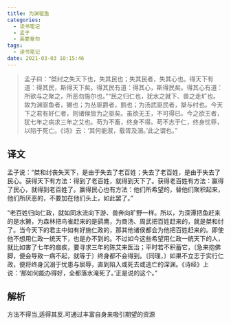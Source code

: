 ```yaml
---
title: 为渊驱鱼
categories:
  - 读书笔记
  - 孟子
  - 高娄章句
tags:
  - 读书笔记
date: 2021-03-03 10:15:46
---
```


> 孟子曰：“桀纣之失天下也，失其民也；失其民者，失其心也。得天下有道：得其民，斯得天下矣。得其民有道：得其心，斯得民矣。得其心有道：所欲与之聚之，所恶勿施尔也。”“民之归仁也，犹水之就下、兽之走圹也。故为渊驱鱼者，獭也；为丛驱爵者，鹯也；为汤武驱民者，桀与纣也。今天下之君有好仁者，则诸侯皆为之驱矣。虽欲无王，不可得已。今之欲王者，犹七年之病求三年之艾也。苟为不畜，终身不得。苟不志于仁，终身忧辱，以陷于死亡。《诗》云：‘其何能淑，载胥及溺。’此之谓也。”

## 译文

孟子说：“桀和纣丧失天下，是由于失去了老百姓；失去了老百姓，是由于失去了民心。获得天下有方法：得到了老百姓，就得到天下了。获得老百姓有方法：赢得了民心，就得到老百姓了。赢得民心也有方法：他们所希望的，替他们聚积起来，他们所厌恶的，不要加在他们头上，如此罢了。”

“老百姓归向仁政，就如同水流向下游、兽奔向旷野一样。所以，为深潭把鱼赶来的是水獭，为森林把鸟雀赶来的是鹞鹰，为商汤、周武把百姓赶来的，就是桀和纣了。当今天下的君主中如有好施仁政的，那其他诸侯都会为他把百姓赶来的。即使他不想用仁政一统天下，也是办不到的。不过如今这些希望用仁政一统天下的人，就比如害了七年的痼疾，要寻求三年的陈艾来医治；平时若不积蓄它，〔急来抱佛脚，便会导致一病不起，就等于〕终身都不会得到。〔同理，〕如果不立志于实行仁政，便将终身沉溺于忧患与屈辱，直到陷入或死去或逃亡的深渊。《诗经》上说：‘那如何能办得好，全都落水淹死了。’正是说的这个。”

## 解析

方法不得当,适得其反.可通过丰富自身来吸引期望的资源
<!--more-->